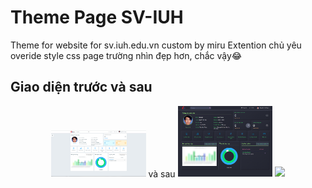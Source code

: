 # Theme Page SV-IUH
Theme for website for sv.iuh.edu.vn custom by miru
Extention chủ yêu overide style css page trường nhìn đẹp hơn, chắc vậy😂
## Giao diện trước và sau
<p align="center">
  <img style="width: 30%; margin: 0 auto;" src="md/pictures/before-sviuh-page.png" />
  <span>và sau</span>
  <img style="width: 30%; margin: 0 auto;" src="md/pictures/after-sviuh-page.png" />
  <img style="width: 30%; margin: 0 auto;" src="md/pictures/after-sviuh-table.png" />
</p>
